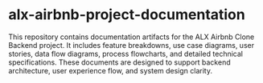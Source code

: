 # alx-airbnb-project-documentation
This repository contains documentation artifacts for the ALX Airbnb Clone Backend project. It includes feature breakdowns, use case diagrams, user stories, data flow diagrams, process flowcharts, and detailed technical specifications. These documents are designed to support backend architecture, user experience flow, and system design clarity.
